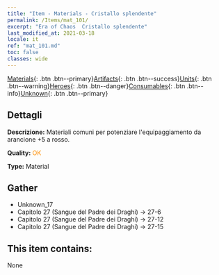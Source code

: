 ```yaml
---
title: "Item - Materials - Cristallo splendente"
permalink: /Items/mat_101/
excerpt: "Era of Chaos  Cristallo splendente"
last_modified_at: 2021-03-18
locale: it
ref: "mat_101.md"
toc: false
classes: wide
---
```

 [Materials](/it/Items/){: .btn .btn--primary}[Artifacts](/it/Items/Artifacts/){: .btn .btn--success}[Units](/it/Items/Units/){: .btn .btn--warning}[Heroes](/it/Items/Heroes/){: .btn .btn--danger}[Consumables](/it/Items/Consumables/){: .btn .btn--info}[Unknown](/it/Items/Unknown/){: .btn .btn--primary}

## Dettagli
 **Descrizione:** Materiali comuni per potenziare l'equipaggiamento da arancione +5 a rosso.

 **Quality:** <span style="color: #FF8C00">OK</span>

 **Type:** Material

## Gather

*    Unknown_17 
*    Capitolo 27 (Sangue del Padre dei Draghi) -> 27-6 
*    Capitolo 27 (Sangue del Padre dei Draghi) -> 27-12 
*    Capitolo 27 (Sangue del Padre dei Draghi) -> 27-15 

## This item contains:

  None


